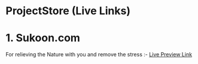# ProjectStore (Live Links) 

# 1. Sukoon.com 
For relieving the Nature with you and remove the stress  :-  <a href = "sukooon.netlify.app"> Live Preview Link </a>
